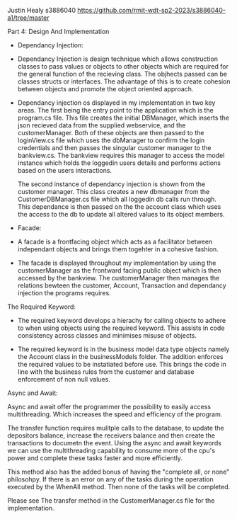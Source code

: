 Justin Healy
s3886040
https://github.com/rmit-wdt-sp2-2023/s3886040-a1/tree/master

Part 4: Design And Implementation

- Dependancy Injection:

- Dependancy Injection is design technique which allows construction classes to pass values or objects to other objects which are required for the general function of the recieving class. The objhects passed can be classes structs or interfaces. The advantage of this is to create cohesion between objects and promote the object oriented approach.

- Dependancy injection os displayed in my implementation in two key areas. 
	The first being the entry point to the application which is the program.cs file. This file creates the initial DBManager, which inserts the json recieved data from the supplied webservice, and the customerManager. Both of these objects are then passed to the loginView.cs file which uses the dbManager to confirm the login credentials and then passes the singular customer manager to the bankview.cs. The bankview requires this manager to access the model instance which holds the loggedin users details and performs actions based on the users interactions.

	The second instance of dependancy injection is shown from the customer manager. This class creates a new dbmanager from the CustomerDBManager.cs file which all loggedin db calls run through. This dependance is then passed on the the account class which uses the access to the db to update all altered values to its object members.

- Facade:

- A facade is a frontfacing object which acts as a facilitator between independant objects and brings them togehter in a cohesive fashion.

- The facade is displayed throughout my implementation by using the customerManager as the frontward facing public object which is then accessed by the bankview. The customerManager then manages the relations bewteen the customer, Account, Transaction and dependancy injection the programs requires.


The Required Keyword:

- The required keyword develops a hierachy for calling objects to adhere to when using objects using the required keyword. This assists in code consistency across classes and minimises misuse of objects.

- The required keyword is in the business model data type objects namely the Account class in the businessModels folder. The addition enforces the required values to be instatiated before use. This brings the code in line with the business rules from the customer and database enforcement of non null values.


Async and Await:

Async and await offer the programmer the possibility to easily access multithreading. Which increases the speed and efficiency of the program.

The transfer function requires mulitple calls to the database, to update the depositors balance, increase the receivers balance and then create the transactions to documetn the event. Using the async and await keywords we can use the multithreading capability to consume more of the cpu's power and complete these tasks faster and more efficiently. 

This method also has the added bonus of having the "complete all, or none" philosohpy. If there is an error on any of the tasks during the operation executed by the WhenAll method. Then none of the tasks will be completed.

Please see The transfer method in the CustomerManager.cs file for the implementation.










   